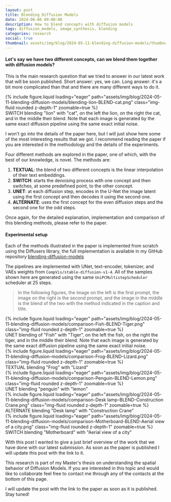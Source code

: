 ```yaml
---
layout: post
title: Blending Diffusion Models
date: 2024-06-06 09:00:00
description: How to blend concepts with diffusion models
tags: diffusion_models, image_synthesis, blending
categories: research
social: true
thumbnail: assets/img/blog/2024-05-11-blending-diffusion-models/thumbnail.png
---
```


#### Let's say we have two different concepts, can we blend them together with diffusion models?

This is the main research question that we tried to answer in our latest work
that will be soon published. Short answer: yes, we can. Long answer: it's a bit
more complicated than that and there are many different ways to do it.

<div class="row mt-3">
    <div class="col-sm mt-3 mt-md-0">
        {% include figure.liquid loading="eager" path="assets/img/blog/2024-05-11-blending-diffusion-models/blending-lion-BLEND-cat.png" class="img-fluid rounded z-depth-1" zoomable=true %}
    </div>
</div>
<div class="caption">
    SWITCH blending "lion" with "cat", on the left the lion, on the right the cat, and in the middle their blend. Note that each image is generated by the same exact diffusion pipeline using the same exact initial noise.
</div>


I won't go into the details of the paper here, but I will just show here some of
the most interesting results that we got. I recommend reading the paper if you
are interested in the methodology and the details of the experiments. 

Four different methods are explored in the paper, one of which, with the best of
our knowledge, is novel. The methods are:

1. **TEXTUAL**: the blend of two different concepts is the linear interpolation
   of their text embeddings. 
2. **SWITCH**: starts the denoising process with one concept and then switches,
   at some predefined point, to the other concept.
3. **UNET**: at each diffusion step, encodes in the U-Net the image latent using
   the first concept and then decodes it using the second one.
4. **ALTERNATE**: uses the first concept for the even diffusion steps and the second one
   for the odd steps.

Once again, for the detailed explanation, implementation and comparison of this
blending methods, please refer to the paper.


#### Experimental setup
Each of the methods illustrated in the paper is implemented from scratch using the
Diffusers library, the full implementation is available in my GitHub repository 
[blending-diffusion-models](https://github.com/LorenzoOlearo/blending-diffusion-models)

The pipelines are implemented with UNet, text-encoder, tokenizer, and VAEs
weights from `CompVis/stable-diffusion-v1-4`. All of the samples shown here are
generated using the same `UniPCMultistepScheduler` scheduler at 25 steps.

> In the following figures, the image on the left is the first prompt, the image
> on the right is the second prompt, and the image in the middle is the blend of
> the two with the method indicated in the caption and title.


<div class="row mt-3">
    <div class="col-sm mt-3 mt-md-0">
        {% include figure.liquid loading="eager" path="assets/img/blog/2024-05-11-blending-diffusion-models/comparison-Fish-BLEND-Tiger.png" class="img-fluid rounded z-depth-1" zoomable=true %}
    </div>
</div>
<div class="caption">
    UNET blending of "Fish" with "Tiger", on the left the fish, on the right the tiger, and in the middle their blend. Note that each image is generated by the same exact diffusion pipeline using the same exact initial noise.
</div>


<div class="row mt-3">
    <div class="col-sm mt-3 mt-md-0">
        {% include figure.liquid loading="eager" path="assets/img/blog/2024-05-11-blending-diffusion-models/comparison-Frog-BLEND-Lizard.png" class="img-fluid rounded z-depth-1" zoomable=true %}
    </div>
</div>
<div class="caption">
    TEXTUAL blending "Frog" with "Lizard"
</div>


<div class="row mt-3">
    <div class="col-sm mt-3 mt-md-0">
        {% include figure.liquid loading="eager" path="assets/img/blog/2024-05-11-blending-diffusion-models/comparison-Penguin-BLEND-Lemon.png" class="img-fluid rounded z-depth-1" zoomable=true %}
    </div>
</div>
<div class="caption">
    UNET blending "penguin" with "lemon"
</div>


<div class="row mt-3">
    <div class="col-sm mt-3 mt-md-0">
        {% include figure.liquid loading="eager" path="assets/img/blog/2024-05-11-blending-diffusion-models/comparison-Desk lamp-BLEND-Construction Crane.png" class="img-fluid rounded z-depth-1" zoomable=true %}
    </div>
</div>
<div class="caption">
    ALTERNATE blending "Desk lamp" with "Construction Crane"
</div>


<div class="row mt-3">
    <div class="col-sm mt-3 mt-md-0">
        {% include figure.liquid loading="eager" path="assets/img/blog/2024-05-11-blending-diffusion-models/comparison-Motherboard-BLEND-Aerial view of a city.png" class="img-fluid rounded z-depth-1" zoomable=true %}
    </div>
</div>
<div class="caption">
    SWITCH blending "Motherboard" with "Aerial view of a city"
</div>


With this post I wanted to give a just brief overview of the work that we have
done with our latest submission. As soon as the paper is published I will update this
post with the link to it. 

This research is part of my Master's thesis on understanding the spatial
behavior of Diffusion Models. If you are interested in this topic and would like
to collaborate feel free to contact me through any of the contacts at the bottom
of this page.

I will update the post with the link to the paper as soon as it is published.
Stay tuned!
